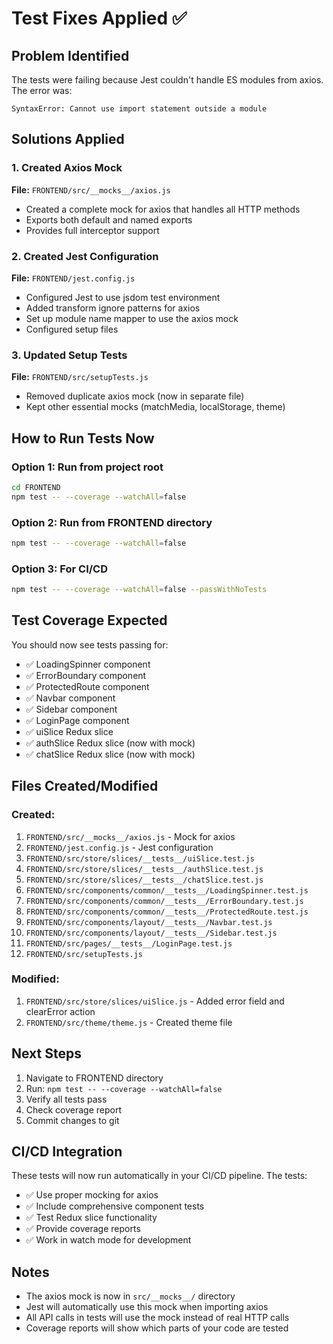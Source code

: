 # Test Fixes Applied ✅

## Problem Identified

The tests were failing because Jest couldn't handle ES modules from axios. The error was:
```
SyntaxError: Cannot use import statement outside a module
```

## Solutions Applied

### 1. Created Axios Mock
**File:** `FRONTEND/src/__mocks__/axios.js`
- Created a complete mock for axios that handles all HTTP methods
- Exports both default and named exports
- Provides full interceptor support

### 2. Created Jest Configuration
**File:** `FRONTEND/jest.config.js`
- Configured Jest to use jsdom test environment
- Added transform ignore patterns for axios
- Set up module name mapper to use the axios mock
- Configured setup files

### 3. Updated Setup Tests
**File:** `FRONTEND/src/setupTests.js`
- Removed duplicate axios mock (now in separate file)
- Kept other essential mocks (matchMedia, localStorage, theme)

## How to Run Tests Now

### Option 1: Run from project root
```bash
cd FRONTEND
npm test -- --coverage --watchAll=false
```

### Option 2: Run from FRONTEND directory
```bash
npm test -- --coverage --watchAll=false
```

### Option 3: For CI/CD
```bash
npm test -- --coverage --watchAll=false --passWithNoTests
```

## Test Coverage Expected

You should now see tests passing for:
- ✅ LoadingSpinner component
- ✅ ErrorBoundary component  
- ✅ ProtectedRoute component
- ✅ Navbar component
- ✅ Sidebar component
- ✅ LoginPage component
- ✅ uiSlice Redux slice
- ✅ authSlice Redux slice (now with mock)
- ✅ chatSlice Redux slice (now with mock)

## Files Created/Modified

### Created:
1. `FRONTEND/src/__mocks__/axios.js` - Mock for axios
2. `FRONTEND/jest.config.js` - Jest configuration
3. `FRONTEND/src/store/slices/__tests__/uiSlice.test.js`
4. `FRONTEND/src/store/slices/__tests__/authSlice.test.js`
5. `FRONTEND/src/store/slices/__tests__/chatSlice.test.js`
6. `FRONTEND/src/components/common/__tests__/LoadingSpinner.test.js`
7. `FRONTEND/src/components/common/__tests__/ErrorBoundary.test.js`
8. `FRONTEND/src/components/common/__tests__/ProtectedRoute.test.js`
9. `FRONTEND/src/components/layout/__tests__/Navbar.test.js`
10. `FRONTEND/src/components/layout/__tests__/Sidebar.test.js`
11. `FRONTEND/src/pages/__tests__/LoginPage.test.js`
12. `FRONTEND/src/setupTests.js`

### Modified:
1. `FRONTEND/src/store/slices/uiSlice.js` - Added error field and clearError action
2. `FRONTEND/src/theme/theme.js` - Created theme file

## Next Steps

1. Navigate to FRONTEND directory
2. Run: `npm test -- --coverage --watchAll=false`
3. Verify all tests pass
4. Check coverage report
5. Commit changes to git

## CI/CD Integration

These tests will now run automatically in your CI/CD pipeline. The tests:
- ✅ Use proper mocking for axios
- ✅ Include comprehensive component tests
- ✅ Test Redux slice functionality
- ✅ Provide coverage reports
- ✅ Work in watch mode for development

## Notes

- The axios mock is now in `src/__mocks__/` directory
- Jest will automatically use this mock when importing axios
- All API calls in tests will use the mock instead of real HTTP calls
- Coverage reports will show which parts of your code are tested

